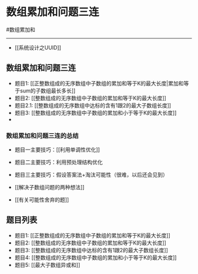 # 数组累加和问题三连

#数组累加和

---

- [[系统设计之UUID]]

## 数组累加和问题三连
- 题目1: [[正整数组成的无序数组中子数组的累加和等于K的最大长度|累加和等于sum的子数组最长多长]] 
- 题目2: [[整数组成的无序数组中子数组的累加和等于K的最大长度]] 
- 题目2.1: [[整数组成的无序数组中达标的含有1跟2的最大子数组长度]] 
- 题目3: [[整数组成的无序数组中子数组的累加和小于等于K的最大长度]]
- 
### 数组累加和问题三连的总结
- 题目一主要技巧：[[利用单调性优化]]
- 题目二主要技巧：利用预处理结构优化
- 题目三主要技巧：假设答案法+淘汰可能性（很难，以后还会见到）

- [[解决子数组问题的两种想法]]
- [[有关可能性舍弃的题]]


## 题目列表
- 题目1: [[正整数组成的无序数组中子数组的累加和等于K的最大长度]]   
- 题目2: [[整数组成的无序数组中子数组的累加和等于K的最大长度]]   
- 题目3: [[整数组成的无序数组中达标的含有1跟2的最大子数组长度]]   
- 题目4: [[整数组成的无序数组中子数组的累加和小于等于K的最大长度]]  
- 题目5: [[最大子数组异或和]]  

